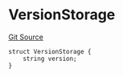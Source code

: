 # VersionStorage
[Git Source](https://github.com/thrackle-io/rules-engine/blob/6d65728d4e93813016499a87fe04f8385b777100/src/protocol/diamond/VersionFacetLib.sol)


```solidity
struct VersionStorage {
    string version;
}
```

